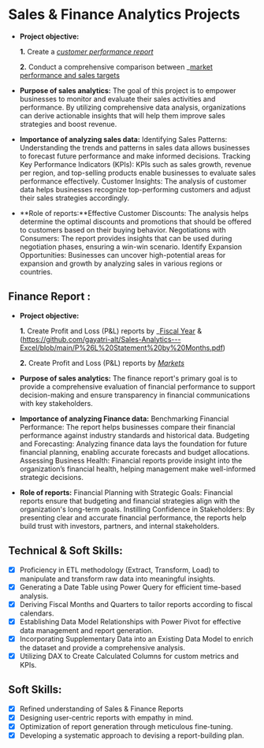 # Sales & Finance Analytics Projects
- **Project objective:** 

    **1.** Create a _[customer performance report](https://github.com/gayatri-alt/Sales-Analytics---Excel/blob/main/Customer%20Performance%20Report.pdf)_ 

    **2.** Conduct a comprehensive comparison between _[market performance and sales targets](https://github.com/gayatri-alt/Sales-Analytics---Excel/blob/main/Market%20Performance%20vs%20Target%20Report.pdf)
- **Purpose of sales analytics:** The goal of this project is to empower businesses to monitor and evaluate their sales activities and performance. By utilizing comprehensive data analysis, organizations can derive actionable insights that will help them improve sales strategies and boost revenue.

- **Importance of analyzing sales data:** Identifying Sales Patterns: Understanding the trends and patterns in sales data allows businesses to forecast future performance and make informed decisions.
Tracking Key Performance Indicators (KPIs): KPIs such as sales growth, revenue per region, and top-selling products enable businesses to evaluate sales performance effectively.
Customer Insights: The analysis of customer data helps businesses recognize top-performing customers and adjust their sales strategies accordingly.

- **Role of reports:**Effective Customer Discounts: The analysis helps determine the optimal discounts and promotions that should be offered to customers based on their buying behavior.
Negotiations with Consumers: The report provides insights that can be used during negotiation phases, ensuring a win-win scenario.
Identify Expansion Opportunities: Businesses can uncover high-potential areas for expansion and growth by analyzing sales in various regions or countries.


## Finance Report :

- **Project objective:** 

    **1.** Create Profit and Loss (P&L) reports by _[Fiscal Year](https://github.com/gayatri-alt/Sales-Analytics---Excel/blob/main/P%26L%20Statement%20by%20Fiscal%20Year.pdf) &(https://github.com/gayatri-alt/Sales-Analytics---Excel/blob/main/P%26L%20Statement%20by%20Months.pdf)

   **2.** Create Profit and Loss (P&L) reports by _[Markets](https://github.com/gayatri-alt/Excel-Sales_Analysis/blob/main/P%26L%20Statement%20by%20Markets.pdf)_

- **Purpose of sales analytics:** The finance report's primary goal is to provide a comprehensive evaluation of financial performance to support decision-making and ensure transparency in financial communications with key stakeholders.

- **Importance of analyzing Finance data:** Benchmarking Financial Performance: The report helps businesses compare their financial performance against industry standards and historical data.
Budgeting and Forecasting: Analyzing finance data lays the foundation for future financial planning, enabling accurate forecasts and budget allocations.
Assessing Business Health: Financial reports provide insight into the organization’s financial health, helping management make well-informed strategic decisions.

- **Role of reports:** Financial Planning with Strategic Goals: Financial reports ensure that budgeting and financial strategies align with the organization's long-term goals.
Instilling Confidence in Stakeholders: By presenting clear and accurate financial performance, the reports help build trust with investors, partners, and internal stakeholders.

## Technical & Soft Skills:
- [x]	Proficiency in ETL methodology (Extract, Transform, Load) to manipulate and transform raw data into meaningful insights.
- [x]	Generating a Date Table using Power Query for efficient time-based analysis.
- [x]	Deriving Fiscal Months and Quarters to tailor reports according to fiscal calendars.
- [x]	Establishing Data Model Relationships with Power Pivot for effective data management and report generation.
- [x]	Incorporating Supplementary Data into an Existing Data Model to enrich the dataset and provide a comprehensive analysis.
- [x]	Utilizing DAX to Create Calculated Columns for custom metrics and KPIs.

## Soft Skills:
- [x]	Refined understanding of Sales & Finance Reports
- [x]	Designing user-centric reports with empathy in mind.
- [x]	Optimization of report generation through meticulous fine-tuning.
- [x]	Developing a systematic approach to devising a report-building plan.
